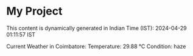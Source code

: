 # My Project

This content is dynamically generated in Indian Time (IST): 2024-04-29 01:11:57 IST


Current Weather in Coimbatore:
Temperature: 29.88 °C
Condition: haze
